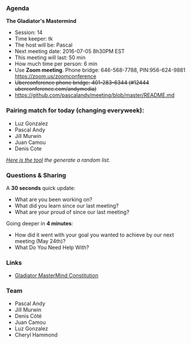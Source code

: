 ### Agenda

**The Gladiator's Mastermind** 
- Session: 14
- Time keeper: tk
- The host will be: Pascal	
- Next meeting date: 2016-07-05 8h30PM EST
- This meeting will last: 50 min
- How much time per person: 6 min
- Use **Zoom meeting**. Phone bridge: 646-568-7788, PIN:956-624-9881 https://zoom.us/zoomconference
- <del>Uberconference phone bridge: 401-283-6344 (#12444 uberconference.com/andymedia)</del>
- https://github.com/pascalandy/meeting/blob/master/README.md

### Pairing match for today (changing everyweek):

- Luz Gonzalez
- Pascal Andy
- Jill Murwin
- Juan Camou 
- Denis Cote

*[Here is the tool](https://github.com/pascalandy/meeting/blob/master/Gladiator-MasterMind-Constitution.md#randomizelistcom) the generate a random list.*

### Questions & Sharing

A **30 seconds** quick update:

- What are you been working on?
- What did you learn since our last meeting?
- What are your proud of since our last meeting?

Going deeper in **4 minutes**:
	
- How did it went with your goal you wanted to achieve by our next meeting (May 24th)?
- What Do You Need Help With?

### Links
- [Gladiator MasterMind Constitution](https://github.com/pascalandy/meeting/blob/master/Gladiator-MasterMind-Constitution.md)

### Team

- Pascal Andy
- Jill Murwin
- Denis Côté
- Juan Camou
- Luz Gonzalez
- Cheryl Hammond
